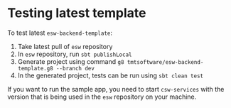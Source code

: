 # Testing latest template

To test latest `esw-backend-template`:

1. Take latest pull of `esw` repository
2. In `esw` repository, run `sbt publishLocal`
3. Generate project using command `g8 tmtsoftware/esw-backend-template.g8 --branch dev`
4. In the generated project, tests can be run using `sbt clean test`

If you want to run the sample app, you need to start `csw-services` with the version that is being used in the 
`esw` repository on your machine.
